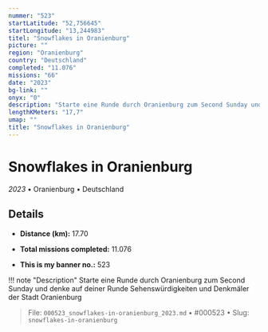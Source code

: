 ```yaml
---
nummer: "523"
startLatitude: "52,756645"
startLongitude: "13,244983"
titel: "Snowflakes in Oranienburg"
picture: ""
region: "Oranienburg"
country: "Deutschland"
completed: "11.076"
missions: "66"
date: "2023"
bg-link: ""
onyx: "0"
description: "Starte eine Runde durch Oranienburg zum Second Sunday und denke auf deiner Runde Sehenswürdigkeiten und Denkmäler der Stadt Oranienburg"
lengthKMeters: "17,7"
umap: ""
title: "Snowflakes in Oranienburg"
---
```

# Snowflakes in Oranienburg

*2023* • Oranienburg • Deutschland



## Details
- **Distance (km):** 17.70

- **Total missions completed:** 11.076
- **This is my banner no.:** 523


!!! note "Description"
    Starte eine Runde durch Oranienburg zum Second Sunday und denke auf deiner Runde Sehenswürdigkeiten und Denkmäler der Stadt Oranienburg




> File: `000523_snowflakes-in-oranienburg_2023.md` • #000523 • Slug: `snowflakes-in-oranienburg`
